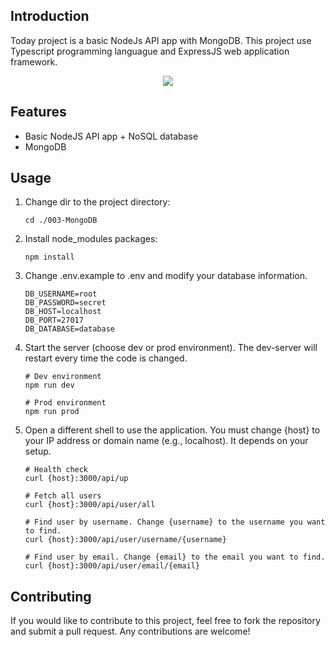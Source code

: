 ## Introduction
Today project is a basic NodeJs API app with MongoDB. This project use Typescript programming languague and ExpressJS web application framework.

<p align="center">
  <a href="https://skillicons.dev">
    <img src="https://skillicons.dev/icons?i=nodejs,express,typescript,mongodb&perline=10"/>
  </a>
</p>


## Features
- Basic NodeJS API app + NoSQL database
- MongoDB


## Usage
1.  Change dir to the project directory:
    ```
    cd ./003-MongoDB
    ```

2.  Install node_modules packages:
    ```
    npm install
    ```

3.  Change .env.example to .env and modify your database information.
    ```
    DB_USERNAME=root
    DB_PASSWORD=secret
    DB_HOST=localhost
    DB_PORT=27017
    DB_DATABASE=database
    ```

4.  Start the server (choose dev or prod environment). The dev-server will restart every time the code is changed.
    ```
    # Dev environment
    npm run dev

    # Prod environment
    npm run prod
    ```
    
5.  Open a different shell to use the application. You must change {host} to your IP address or domain name (e.g., localhost). It depends on your setup.
    ```
    # Health check
    curl {host}:3000/api/up

    # Fetch all users
    curl {host}:3000/api/user/all

    # Find user by username. Change {username} to the username you want to find.
    curl {host}:3000/api/user/username/{username}

    # Find user by email. Change {email} to the email you want to find.
    curl {host}:3000/api/user/email/{email}
    ```


## Contributing
If you would like to contribute to this project, feel free to fork the repository and submit a pull request. Any contributions are welcome!